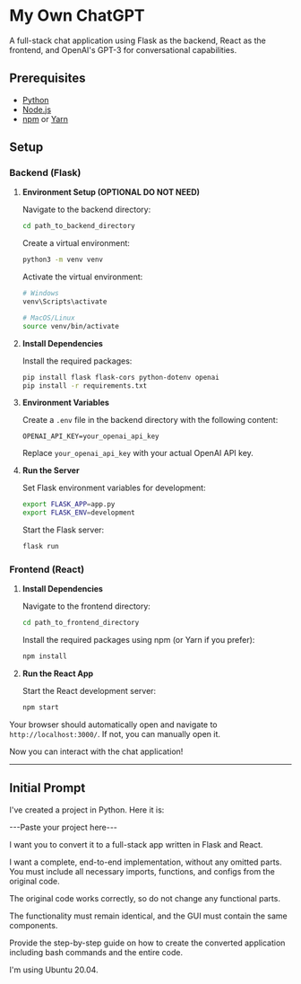 # My Own ChatGPT

A full-stack chat application using Flask as the backend, React as the frontend, and OpenAI's GPT-3 for conversational capabilities.

## Prerequisites

- [Python](https://www.python.org/downloads/)
- [Node.js](https://nodejs.org/)
- [npm](https://www.npmjs.com/get-npm) or [Yarn](https://yarnpkg.com/)

## Setup

### Backend (Flask)

1. **Environment Setup (OPTIONAL DO NOT NEED)**

   Navigate to the backend directory:

   ```bash
   cd path_to_backend_directory
   ```

   Create a virtual environment:

   ```bash
   python3 -m venv venv
   ```

   Activate the virtual environment:

   ```bash
   # Windows
   venv\Scripts\activate

   # MacOS/Linux
   source venv/bin/activate
   ```

2. **Install Dependencies**

   Install the required packages:

   ```bash
   pip install flask flask-cors python-dotenv openai
   pip install -r requirements.txt
   ```

3. **Environment Variables**

   Create a `.env` file in the backend directory with the following content:

   ```
   OPENAI_API_KEY=your_openai_api_key
   ```

   Replace `your_openai_api_key` with your actual OpenAI API key.

4. **Run the Server**

   Set Flask environment variables for development:

   ```bash
   export FLASK_APP=app.py
   export FLASK_ENV=development
   ```

   Start the Flask server:

   ```bash
   flask run
   ```

### Frontend (React)

1. **Install Dependencies**

   Navigate to the frontend directory:

   ```bash
   cd path_to_frontend_directory
   ```

   Install the required packages using npm (or Yarn if you prefer):

   ```bash
   npm install
   ```

2. **Run the React App**

   Start the React development server:

   ```bash
   npm start
   ```

Your browser should automatically open and navigate to `http://localhost:3000/`. If not, you can manually open it.

Now you can interact with the chat application!

---

## Initial Prompt

I've created a project in Python. Here it is:

---Paste your project here---

I want you to convert it to a full-stack app written in Flask and React.

I want a complete, end-to-end implementation, without any omitted parts. You must include all necessary imports, functions, and configs from the original code.

The original code works correctly, so do not change any functional parts.

The functionality must remain identical, and the GUI must contain the same components.

Provide the step-by-step guide on how to create the converted application including bash commands and the entire code.

I'm using Ubuntu 20.04.
